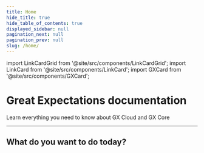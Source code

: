 ```yaml
---
title: Home
hide_title: true
hide_table_of_contents: true
displayed_sidebar: null
pagination_next: null
pagination_prev: null
slug: /home/
---
```


import LinkCardGrid from '@site/src/components/LinkCardGrid';
import LinkCard from '@site/src/components/LinkCard';
import GXCard from '@site/src/components/GXCard';

# Great Expectations documentation

<p className="DocItem__header-description">Learn everything you need to know about GX Cloud and GX Core</p>

---

<GXCard />

## What do you want to do today?

<LinkCardGrid>
  <LinkCard topIcon label="Get started with GX Cloud" description="Our fully-managed SaaS solution that simplifies deployment, scaling, and collaboration." to="/cloud/" icon="/img/gx_cloud_storage.svg" />
  <LinkCard topIcon label="Get started with GX Core" description="Get started with the Great Expectations Python library." to="/core/introduction/" icon="/img/oss_icon.svg" />
  <LinkCard topIcon label="View GX APIs" description="View our available APIs." to="/reference" icon="/img/api_icon.svg" />
  <LinkCard topIcon label="Learn more about GX Core features" description="Use tutorials and conceptual topics to learn everything you need to know about GX Core features and functionality." to="/reference/learn" icon="/img/overview_icon.svg" />
</LinkCardGrid>
